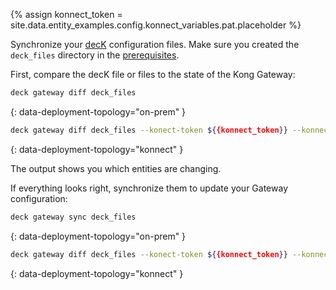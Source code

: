 {% assign konnect_token = site.data.entity_examples.config.konnect_variables.pat.placeholder %}

Synchronize your [decK](/deck/) configuration files.
Make sure you created the `deck_files` directory in the [prerequisites](#prerequisites).

First, compare the decK file or files to the state of the Kong Gateway:
```bash
deck gateway diff deck_files
```
{: data-deployment-topology="on-prem" }

```bash
deck gateway diff deck_files --konect-token ${{konnect_token}} --konnect-control-plane $KONNECT_CP_NAME
```
{: data-deployment-topology="konnect" }

The output shows you which entities are changing.

If everything looks right, synchronize them to update your Gateway configuration:

```bash
deck gateway sync deck_files
```
{: data-deployment-topology="on-prem" }
```bash
deck gateway diff deck_files --konect-token ${{konnect_token}} --konnect-control-plane $KONNECT_CP_NAME
```
{: data-deployment-topology="konnect" }
